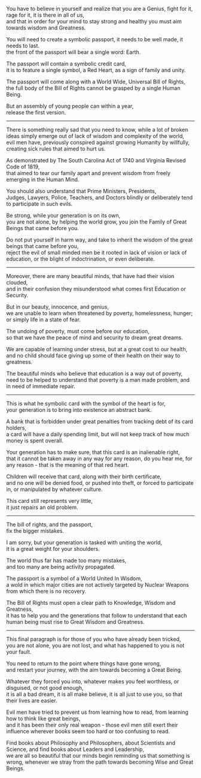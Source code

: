 You have to believe in yourself and realize that you are a Genius, fight for it, rage for it, it is there in all of us,\
and that in order for your mind to stay strong and healthy you must aim towards wisdom and Greatness.

You will need to create a symbolic passport, it needs to be well made, it needs to last.\
the front of the passport will bear a single word: Earth.

The passport will contain a symbolic credit card,\
it is to feature a single symbol, a Red Heart, as a sign of family and unity.

The passport will come along with a World Wide, Universal Bill of Rights,\
the full body of the Bill of Rights cannot be grasped by a single Human Being.

But an assembly of young people can within a year,\
release the first version.

---

There is something really sad that you need to know, while a lot of broken ideas simply emerge out of lack of wisdom and complexity of the world,\
evil men have, previously conspired against growing Humanity by willfully, creating sick rules that aimed to hurt us.

As demonstrated by The South Carolina Act of 1740 and Virginia Revised Code of 1819,\
that aimed to tear our family apart and prevent wisdom from freely emerging in the Human Mind.

You should also understand that Prime Ministers, Presidents,\
Judges, Lawyers, Police, Teachers, and Doctors blindly or deliberately tend to participate in such evils.

Be strong, while your generation is on its own,\
you are not alone, by helping the world grow, you join the Family of Great Beings that came before you.

Do not put yourself in harm way, and take to inherit the wisdom of the great beings that came before you,\
reject the evil of small minded men be it rooted in lack of vision or lack of education, or the blight of indoctrination, or even deliberate.

---

Moreover, there are many beautiful minds, that have had their vision clouded,\
and in their confusion they misunderstood what comes first Education or Security.

But in our beauty, innocence, and genius,\
we are unable to learn when threatened by poverty, homelessness, hunger; or simply life in a state of fear.

The undoing of poverty, must come before our education,\
so that we have the peace of mind and security to dream great dreams.

We are capable of learning under stress, but at a great cost to our health,\
and no child should face giving up some of their health on their way to greatness.

The beautiful minds who believe that education is a way out of poverty,\
need to be helped to understand that poverty is a man made problem, and in need of immediate repair.

---

This is what he symbolic card with the symbol of the heart is for,\
your generation is to bring into existence an abstract bank.

A bank that is forbidden under great penalties from tracking debt of its card holders,\
a card will have a daily spending limit, but will not keep track of how much money is spent overall.

Your generation has to make sure, that this card is an inalienable right,\
that it cannot be taken away in any way for any reason, do you hear me, for any reason - that is the meaning of that red heart.

Children will receive that card, along with their birth certificate,\
and no one will be denied food, or pushed into theft, or forced to participate in, or manipulated by whatever culture.

This card still represents very little,\
it just repairs an old problem.

---

The bill of rights, and the passport,\
fix the bigger mistakes.

I am sorry, but your generation is tasked with uniting the world,\
it is a great weight for your shoulders.

The world thus far has made too many mistakes,\
and too many are being activity propagated.

The passport is a symbol of a World United In Wisdom,\
a wold in which major cities are not actively targeted by Nuclear Weapons from which there is no recovery.

The Bill of Rights must open a clear path to Knowledge, Wisdom and Greatness,\
it has to help you and the generations that follow to understand that each human being must rise to Great Wisdom and Greatness.

---

This final paragraph is for those of you who have already been tricked,\
you are not alone, you are not lost, and what has happened to you is not your fault.

You need to return to the point where things have gone wrong,\
and restart your journey, with the aim towards becoming a Great Being.

Whatever they forced you into, whatever makes you feel worthless, or disguised, or not good enough,\
it is all a bad dream, it is all make believe, it is all just to use you, so that their lives are easier.

Evil men have tried to prevent us from learning how to read, from learning how to think like great beings,\
and it has been their only real weapon - those evil men still exert their influence wherever books seem too hard or too confusing to read.

Find books about Philosophy and Philosophers, about Scientists and Science, and find books about Leaders and Leadership,\
we are all so beautiful that our minds begin reminding us that something is wrong, whenever we stray from the path towards becoming Wise and Great Beings.
